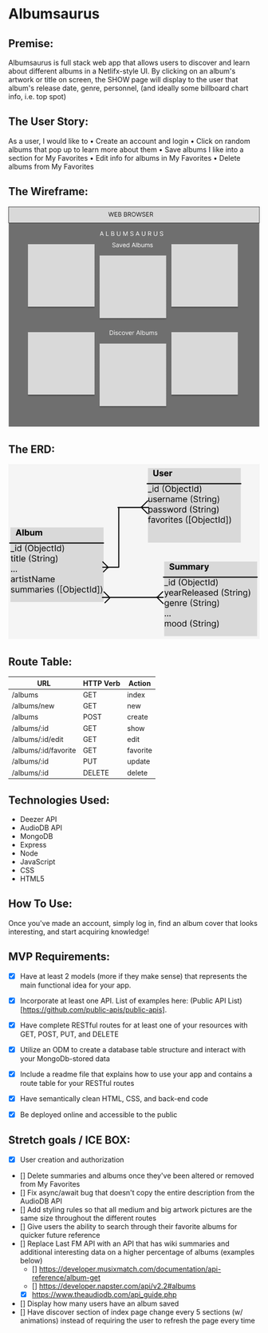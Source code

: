 # Albumsaurus

## Premise: 
Albumsaurus is full stack web app that allows users to discover and learn about different albums in a Netlifx-style UI. By clicking on an album's artwork or title on screen, the SHOW page will display to the user that album's release date, genre, personnel, (and ideally some billboard chart info, i.e. top spot)


## The User Story:
As a user, I would like to
• Create an account and login
• Click on random albums that pop up to learn more about them
• Save albums I like into a section for My Favorites
• Edit info for albums in My Favorites
• Delete albums from My Favorites

## The Wireframe:
![ERD](public/imgs/P2-Wireframe.png)

## The ERD: 
![ERD](public/imgs/P2-ERD.png)

## Route Table:
| **URL**          | **HTTP Verb**|**Action**|
|----------------------|--------------|----------|
| /albums              | GET          | index  
| /albums/new          | GET          | new      
| /albums              | POST         | create    
| /albums/:id          | GET          | show   
| /albums/:id/edit     | GET          | edit     
| /albums/:id/favorite | GET          | favorite      
| /albums/:id          | PUT          | update    
| /albums/:id          | DELETE       | delete  

## Technologies Used:
- Deezer API
- AudioDB API
- MongoDB
- Express
- Node
- JavaScript
- CSS
- HTML5

## How To Use:
Once you've made an account, simply log in, find an album cover that looks interesting, and start acquiring knowledge!

## MVP Requirements:
- [x] Have at least 2 models (more if they make sense) that represents the main functional idea for your app.
- [x] Incorporate at least one API. List of examples here: (Public API List)[https://github.com/public-apis/public-apis].
- [x] Have complete RESTful routes for at least one of your resources with GET, POST, PUT, and DELETE
- [x] Utilize an ODM to create a database table structure and interact with your MongoDb-stored data
- [x] Include a readme file that explains how to use your app and contains a route table for your RESTful routes
- [x] Have semantically clean HTML, CSS, and back-end code
- [x] Be deployed online and accessible to the public


## Stretch goals / ICE BOX:
- [x] User creation and authorization
- [] Delete summaries and albums once they've been altered or removed from My Favorites
- [] Fix async/await bug that doesn't copy the entire description from the AudioDB API
- [] Add styling rules so that all medium and big artwork pictures are the same size throughout the different routes
- [] Give users the ability to search through their favorite albums for quicker future reference
- [] Replace Last FM API with an API that has wiki summaries and additional interesting data on a higher percentage of albums (examples below)
    - [] https://developer.musixmatch.com/documentation/api-reference/album-get
    - [] https://developer.napster.com/api/v2.2#albums
    - [x] https://www.theaudiodb.com/api_guide.php
- [] Display how many users have an album saved
- [] Have discover section of index page change every 5 sections (w/ animations) instead of requiring the user to refresh the page every time